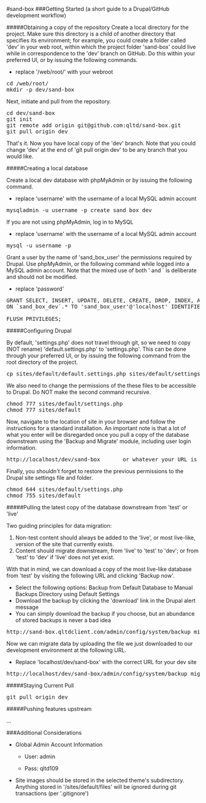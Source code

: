 #sand-box
###Getting Started (a short guide to a Drupal/GitHub development workflow)

#####Obtaining a copy of the repository
Create a local directory for the project. Make sure this directory is a child of another directory that specifies its environment; for example, you could create a folder called 'dev' in your web root, within which the project folder 'sand-box' could live while in correspondence to the 'dev' branch on GitHub. Do this within your preferred UI, or by issuing the following commands.
 
- replace '/web/root/' with your webroot

<pre>
cd /web/root/
mkdir -p dev/sand-box
</pre>
Next, initiate and pull from the repository.
<pre>
cd dev/sand-box
git init
git remote add origin git@github.com:qltd/sand-box.git
git pull origin dev
</pre>
That's it. Now you have local copy of the 'dev' branch. Note that you could change 'dev' at the end of 'git pull origin dev' to be any branch that you would like.

#####Creating a local database

Create a local dev database with phpMyAdmin or by issuing the following command.

- replace 'username' with the username of a local MySQL admin account

<pre>
mysqladmin -u username -p create sand_box_dev
</pre>
If you are not using phpMyAdmin, log in to MySQL 

- replace 'username' with the username of a local MySQL admin account

<pre>
mysql -u username -p
</pre>
Grant a user by the name of 'sand_box_user' the permissions required by Drupal. Use phpMyAdmin, or the following command while logged into a MySQL admin account. Note that the mixed use of both ' and ` is deliberate and should not be modified.

- replace 'password'

<pre>
GRANT SELECT, INSERT, UPDATE, DELETE, CREATE, DROP, INDEX, ALTER, LOCK TABLES, CREATE TEMPORARY TABLES 
ON `sand_box_dev`.* TO 'sand_box_user'@'localhost' IDENTIFIED BY 'password';

FLUSH PRIVILEGES;
</pre>

#####Configuring Drupal

By default, 'settings.php' does not travel through git, so we need to copy (NOT rename) 'default.settings.php' to 'settings.php'. This can be done through your preferred UI, or by issuing the following command from the root directory of the project.
<pre>
cp sites/default/default.settings.php sites/default/settings.php
</pre>
We also need to change the permissions of the these files to be accessible to Drupal. Do NOT make the second command recursive.
<pre>
chmod 777 sites/default/settings.php
chmod 777 sites/default
</pre>
Now, navigate to the location of site in your browser and follow the instructions for a standard installation. An important note is that a lot of what you enter will be disregarded once you pull a copy of the database downstream using the 'Backup and Migrate' module, including user login information.
<pre>
http://localhost/dev/sand-box		or whatever your URL is
</pre>
Finally, you shouldn't forget to restore the previous permissions to the Drupal site settings file and folder.
<pre>
chmod 644 sites/default/settings.php
chmod 755 sites/default
</pre>

#####Pulling the latest copy of the database downstream from 'test' or 'live'

Two guiding principles for data migration:

1. Non-test content should always be added to the 'live', or most live-like, version of the site that currently exists.
2. Content should migrate downstream, from 'live' to 'test' to 'dev'; or from 'test' to 'dev' if 'live' does not yet exist.

With that in mind, we can download a copy of the most live-like database from 'test' by visiting the following URL and clicking 'Backup now'.

- Select the following options: Backup from Default Database to Manual Backups Directory using Default Settings
- Download the backup by clicking the 'download' link in the Drupal alert message
- You can simply download the backup if you choose, but an abundance of stored backups is never a bad idea

<pre>
http://sand-box.qltdclient.com/admin/config/system/backup_migrate
</pre>

Now we can migrate data by uploading the file we just downloaded to our development environment at the following URL.

- Replace 'localhost/dev/sand-box' with the correct URL for your dev site

<pre>
http://localhost/dev/sand-box/admin/config/system/backup_migrate/restore
</pre>

#####Staying Current
Pull
<pre>
git pull origin dev
</pre>

#####Pushing features upstream

…

###Additional Considerations

- Global Admin Account Information

	- User:		admin
	
	- Pass:		qltd109

- Site images should be stored in the selected theme's subdirectory. Anything stored in '/sites/default/files' will be ignored during git transactions (per '.gitignore')
